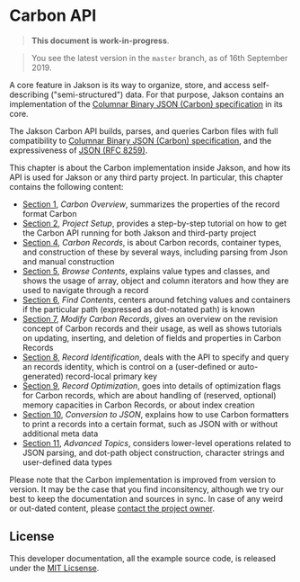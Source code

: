# Carbon API

> **This document is work-in-progress**. 

> You see the latest version in the `master` branch, as of 16th September 2019.

A core feature in Jakson is its way to organize, store, and access self-describing ("semi-structured") data. For that purpose, Jakson contains an implementation of the [Columnar Binary JSON (Carbon) specification](http://www.carbonspec.org) in its core. 

The Jakson Carbon API builds, parses, and queries Carbon files with full compatibility to [Columnar Binary JSON (Carbon) specification](http://www.carbonspec.org), and the expressiveness of [JSON (RFC 8259)](https://tools.ietf.org/html/rfc8259). 

This chapter is about the Carbon implementation inside Jakson, and how its API is used for Jakson or any third party project. In particular, this chapter contains the following content:

- [Section 1](carbon-api/carbon-overview.md), *Carbon Overview*, summarizes the properties of the record format Carbon
- [Section 2](carbon-api/project-setup.md), *Project Setup*, provides a step-by-step tutorial on how to get the Carbon API running for both Jakson and third-party project
- [Section 4](carbon-api/construct-carbon-records.md), *Carbon Records*, is about Carbon records, container types, and construction of these by several ways, including parsing from Json and manual construction
- [Section 5](carbon-api/browse-contents.md), *Browse Contents*, explains value types and classes, and shows the usage of array, object and column iterators and how they are used to navigate through a record
- [Section 6](carbon-api/find-contents.md), *Find Contents*, centers around fetching values and containers if the particular path (expressed as dot-notated path) is known
- [Section 7](carbon-api/modify-contents.md), *Modify Carbon Records*, gives an overview on the revision concept of Carbon records and their usage, as well as shows tutorials on updating, inserting, and deletion of fields and properties in Carbon Records
- [Section 8](carbon-api/record-identification.md), *Record Identification*, deals with the API to specify and query an records identity, which is control on a (user-defined or auto-generated) record-local primary key
- [Section 9](carbon-api/record-optimization.md), *Record Optimization*, goes into details of optimization flags for Carbon records, which are about handling of (reserved, optional) memory capacities in Carbon Records, or about index creation
- [Section 10](carbon-api/conversion-to-json.md), *Conversion to JSON*, explains how to use Carbon formatters to print a records into a certain format, such as JSON with or without additional meta data
- [Section 11](carbon-api/advanced-topics.md), *Advanced Topics*, considers lower-level operations related to JSON parsing, and dot-path object construction, character strings and user-defined data types

Please note that the Carbon implementation is improved from version to version. It may be the case that you find inconsitency, although we try our best to keep the documentation and sources in sync. In case of any weird or out-dated content, please [contact the project owner](mailto:pinnecke@ovgu.de).

## License

This developer documentation, all the example source code, is released under the [MIT Licsense](https://github.com/jaksonlabs/jakson/blob/master/LICENSE).

